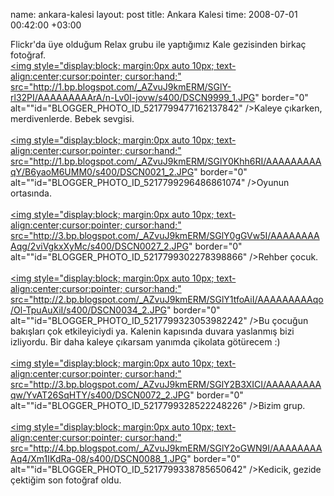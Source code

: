 name: ankara-kalesi
layout: post
title: Ankara Kalesi
time: 2008-07-01 00:42:00 +03:00

Flickr'da üye olduğum Relax grubu ile yaptığımız Kale gezisinden birkaç fotoğraf.<br /><a onblur="try {parent.deselectBloggerImageGracefully();} catch(e) {}" href="http://1.bp.blogspot.com/_AZvuJ9kmERM/SGlY-rl32PI/AAAAAAAAArA/n-Lv0I-jovw/s1600-h/DSCN9999_1.JPG"><img style="display:block; margin:0px auto 10px; text-align:center;cursor:pointer; cursor:hand;" src="http://1.bp.blogspot.com/_AZvuJ9kmERM/SGlY-rl32PI/AAAAAAAAArA/n-Lv0I-jovw/s400/DSCN9999_1.JPG" border="0" alt=""id="BLOGGER_PHOTO_ID_5217799477162137842" /></a>Kaleye çıkarken, merdivenlerde. Bebek sevgisi.<br /><br /><a onblur="try {parent.deselectBloggerImageGracefully();} catch(e) {}" href="http://1.bp.blogspot.com/_AZvuJ9kmERM/SGlY0Khh6RI/AAAAAAAAAqY/B6yaoM6UMM0/s1600-h/DSCN0021_2.JPG"><img style="display:block; margin:0px auto 10px; text-align:center;cursor:pointer; cursor:hand;" src="http://1.bp.blogspot.com/_AZvuJ9kmERM/SGlY0Khh6RI/AAAAAAAAAqY/B6yaoM6UMM0/s400/DSCN0021_2.JPG" border="0" alt=""id="BLOGGER_PHOTO_ID_5217799296486861074" /></a>Oyunun ortasında.<br /><br /><a onblur="try {parent.deselectBloggerImageGracefully();} catch(e) {}" href="http://3.bp.blogspot.com/_AZvuJ9kmERM/SGlY0gGVw5I/AAAAAAAAAqg/2viVgkxXyMc/s1600-h/DSCN0027_2.JPG"><img style="display:block; margin:0px auto 10px; text-align:center;cursor:pointer; cursor:hand;" src="http://3.bp.blogspot.com/_AZvuJ9kmERM/SGlY0gGVw5I/AAAAAAAAAqg/2viVgkxXyMc/s400/DSCN0027_2.JPG" border="0" alt=""id="BLOGGER_PHOTO_ID_5217799302278398866" /></a>Rehber çocuk.<br /><br /><a onblur="try {parent.deselectBloggerImageGracefully();} catch(e) {}" href="http://2.bp.blogspot.com/_AZvuJ9kmERM/SGlY1tfoAiI/AAAAAAAAAqo/Ol-TpuAuXiI/s1600-h/DSCN0034_2.JPG"><img style="display:block; margin:0px auto 10px; text-align:center;cursor:pointer; cursor:hand;" src="http://2.bp.blogspot.com/_AZvuJ9kmERM/SGlY1tfoAiI/AAAAAAAAAqo/Ol-TpuAuXiI/s400/DSCN0034_2.JPG" border="0" alt=""id="BLOGGER_PHOTO_ID_5217799323053982242" /></a>Bu çocuğun bakışları çok etkileyiciydi ya. Kalenin kapısında duvara yaslanmış bizi izliyordu. Bir daha kaleye çıkarsam yanımda çikolata götürecem :)<br /><br /><a onblur="try {parent.deselectBloggerImageGracefully();} catch(e) {}" href="http://3.bp.blogspot.com/_AZvuJ9kmERM/SGlY2B3XICI/AAAAAAAAAqw/YvAT26SqHTY/s1600-h/DSCN0072_2.JPG"><img style="display:block; margin:0px auto 10px; text-align:center;cursor:pointer; cursor:hand;" src="http://3.bp.blogspot.com/_AZvuJ9kmERM/SGlY2B3XICI/AAAAAAAAAqw/YvAT26SqHTY/s400/DSCN0072_2.JPG" border="0" alt=""id="BLOGGER_PHOTO_ID_5217799328522248226" /></a>Bizim grup.<br /><br /><a onblur="try {parent.deselectBloggerImageGracefully();} catch(e) {}" href="http://4.bp.blogspot.com/_AZvuJ9kmERM/SGlY2oGWN9I/AAAAAAAAAq4/Xm1IKdRa-08/s1600-h/DSCN0088_1.JPG"><img style="display:block; margin:0px auto 10px; text-align:center;cursor:pointer; cursor:hand;" src="http://4.bp.blogspot.com/_AZvuJ9kmERM/SGlY2oGWN9I/AAAAAAAAAq4/Xm1IKdRa-08/s400/DSCN0088_1.JPG" border="0" alt=""id="BLOGGER_PHOTO_ID_5217799338785650642" /></a>Kedicik, gezide çektiğim son fotoğraf oldu.
